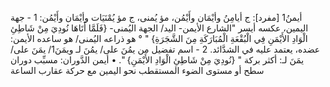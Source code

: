 أيمنُ1 [مفرد]: ج أيامِنُ وأيْمَان وأَيْمُن، مؤ ‌يُمنى، ج مؤ يُمْنَيَات وأيْمَان وأَيْمُن:
1 - جهة اليمين، عكسه أيسر "الشارع الأيمن- اليد/ الجهة اليُمنى- {فَلَمَّا أَتَاهَا نُودِيَ مِنْ شَاطِئِ الْوَادِ الأَيْمَنِ فِي الْبُقْعَةِ الْمُبَارَكَةِ مِنَ الشَّجَرَةِ} " ° هو ذراعه اليُمنى/ هو ساعده الأيمن: عضده، يعتمد عليه في الشدَّائد.
2 - اسم تفضيل من يمُنَ على/ يمُنَ لـ ويمَنَ1/ يمَنَ على/ يمَنَ لـ: أكثر بركة " {نُودِيَ مِنْ شَاطِئِ الْوَادِ الأَيْمَنِ} ".
• أيمن الدَّوران: مسبِّب دوران سطح أو مستوى الضوء المستقطب نحو اليمين مع حركة عقارب الساعة